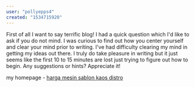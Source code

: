 ```yaml
---
user: "pollyepps4"
created: "1534715920"
---
```


First of all I want to say terrific blog! I had a quick question which I'd like 
to ask if you do not mind. I was curious to find out how you center yourself and clear your mind prior to writing.
I've had difficulty clearing my mind in getting my ideas out there.
I truly do take pleasure in writing but it just seems like the first 10 to 15 
minutes are lost just trying to figure out how to 
begin. Any suggestions or hints? Appreciate it!



my homepage - <a href="http://www.dtt.marche.it/UserProfile/tabid/43/UserID/4268707/Default.aspx">harga mesin sablon kaos distro</a>
